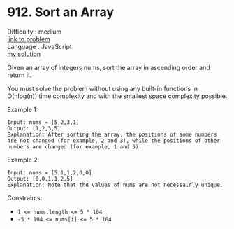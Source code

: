 # 912. Sort an Array
Difficulty : medium
<br>
[link to problem](https://leetcode.com/problems/sort-an-array/)
<br>
Language : JavaScript
<br>
[my solution](./problem.js)
[](./info.md)

Given an array of integers nums, sort the array in ascending order and return it.

You must solve the problem without using any built-in functions in O(nlog(n)) time complexity and with the smallest space complexity possible.

Example 1:
```
Input: nums = [5,2,3,1]
Output: [1,2,3,5]
Explanation: After sorting the array, the positions of some numbers are not changed (for example, 2 and 3), while the positions of other numbers are changed (for example, 1 and 5).
```
Example 2:
```
Input: nums = [5,1,1,2,0,0]
Output: [0,0,1,1,2,5]
Explanation: Note that the values of nums are not necessairly unique.
```

Constraints:

- ```1 <= nums.length <= 5 * 104```
- ```-5 * 104 <= nums[i] <= 5 * 104```